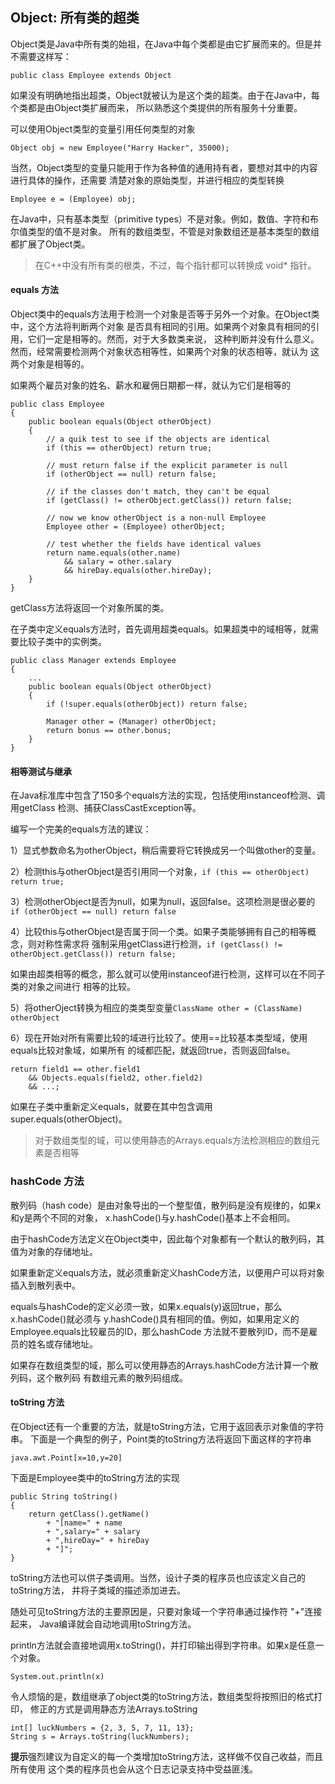 
## Object: 所有类的超类

Object类是Java中所有类的始祖，在Java中每个类都是由它扩展而来的。但是并不需要这样写：
```
public class Employee extends Object
```
如果没有明确地指出超类，Object就被认为是这个类的超类。由于在Java中，每个类都是由Object类扩展而来，
所以熟悉这个类提供的所有服务十分重要。

可以使用Object类型的变量引用任何类型的对象
```
Object obj = new Employee("Harry Hacker", 35000);
```
当然，Object类型的变量只能用于作为各种值的通用持有者，要想对其中的内容进行具体的操作，还需要
清楚对象的原始类型，并进行相应的类型转换
```
Employee e = (Employee) obj;
```

在Java中，只有基本类型（primitive types）不是对象。例如，数值、字符和布尔值类型的值不是对象。
所有的数组类型，不管是对象数组还是基本类型的数组都扩展了Object类。

> 在C++中没有所有类的根类，不过，每个指针都可以转换成 void* 指针。

#### equals 方法

Object类中的equals方法用于检测一个对象是否等于另外一个对象。在Object类中，这个方法将判断两个对象
是否具有相同的引用。如果两个对象具有相同的引用，它们一定是相等的。然而，对于大多数类来说，
这种判断并没有什么意义。然而，经常需要检测两个对象状态相等性，如果两个对象的状态相等，就认为
这两个对象是相等的。

如果两个雇员对象的姓名、薪水和雇佣日期都一样，就认为它们是相等的
```
public class Employee
{
    public boolean equals(Object otherObject)
    {
        // a quik test to see if the objects are identical
        if (this == otherObject) return true;
        
        // must return false if the explicit parameter is null
        if (otherObject == null) return false;
        
        // if the classes don't match, they can't be equal
        if (getClass() != otherObject.getClass()) return false;
        
        // now we know otherObject is a non-null Employee
        Employee other = (Employee) otherObject;
        
        // test whether the fields have identical values
        return name.equals(other.name)
            && salary = other.salary
            && hireDay.equals(other.hireDay);
    }
}
```
getClass方法将返回一个对象所属的类。

在子类中定义equals方法时，首先调用超类equals。如果超类中的域相等，就需要比较子类中的实例类。
```
public class Manager extends Employee
{
    ...
    public boolean equals(Object otherObject)
    {
        if (!super.equals(otherObject)) return false;
        
        Manager other = (Manager) otherObject;
        return bonus == other.bonus;
    }
}
```

#### 相等测试与继承

在Java标准库中包含了150多个equals方法的实现，包括使用instanceof检测、调用getClass
检测、捕获ClassCastException等。

编写一个完美的equals方法的建议：

1）显式参数命名为otherObject，稍后需要将它转换成另一个叫做other的变量。

2）检测this与otherObject是否引用同一个对象，`if (this == otherObject) return true;`

3）检测otherObject是否为null，如果为null，返回false。这项检测是很必要的
`if (otherObject == null) return false`

4）比较this与otherObject是否属于同一个类。如果子类能够拥有自己的相等概念，则对称性需求将
强制采用getClass进行检测，`if (getClass() != otherObject.getClass()) return false;`

如果由超类相等的概念，那么就可以使用instanceof进行检测，这样可以在不同子类的对象之间进行
相等的比较。

5）将otherOject转换为相应的类类型变量`ClassName other = (ClassName) otherObject`

6）现在开始对所有需要比较的域进行比较了。使用==比较基本类型域，使用equals比较对象域，如果所有
的域都匹配，就返回true，否则返回false。
```
return field1 == other.field1
    && Objects.equals(field2, other.field2)
    && ...;
```
如果在子类中重新定义equals，就要在其中包含调用super.equals(otherObject)。

> 对于数组类型的域，可以使用静态的Arrays.equals方法检测相应的数组元素是否相等

### hashCode 方法

散列码（hash code）是由对象导出的一个整型值，散列码是没有规律的，如果x和y是两个不同的对象，
x.hashCode()与y.hashCode()基本上不会相同。

由于hashCode方法定义在Object类中，因此每个对象都有一个默认的散列码，其值为对象的存储地址。

如果重新定义equals方法，就必须重新定义hashCode方法，以便用户可以将对象插入到散列表中。

equals与hashCode的定义必须一致，如果x.equals(y)返回true，那么x.hashCode()就必须与
y.hashCode()具有相同的值。例如，如果用定义的Employee.equals比较雇员的ID，那么hashCode
方法就不要散列ID，而不是雇员的姓名或存储地址。

如果存在数组类型的域，那么可以使用静态的Arrays.hashCode方法计算一个散列码，这个散列码
有数组元素的散列码组成。

#### toString 方法

在Object还有一个重要的方法，就是toString方法，它用于返回表示对象值的字符串。
下面是一个典型的例子，Point类的toString方法将返回下面这样的字符串
```
java.awt.Point[x=10,y=20]
```

下面是Employee类中的toString方法的实现
```
public String toString()
{
    return getClass().getName()
        + "[name=" + name
        + ",salary=" + salary
        + ",hireDay=" + hireDay
        + "]";
}
```

toString方法也可以供子类调用。当然，设计子类的程序员也应该定义自己的toString方法，
并将子类域的描述添加进去。

随处可见toString方法的主要原因是，只要对象域一个字符串通过操作符 "+"连接起来，
Java编译就会自动地调用toString方法。

println方法就会直接地调用x.toString()，并打印输出得到字符串。如果x是任意一个对象。
```
System.out.println(x)
```

令人烦恼的是，数组继承了object类的toString方法，数组类型将按照旧的格式打印，
修正的方式是调用静态方法Arrays.toString
```
int[] luckNumbers = {2, 3, 5, 7, 11, 13};
String s = Arrays.toString(luckNumbers);
```

**提示**强烈建议为自定义的每一个类增加toString方法，这样做不仅自己收益，而且所有使用
这个类的程序员也会从这个日志记录支持中受益匪浅。

















